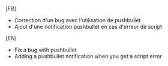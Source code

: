 [FR]

- Correction d'un bug avec l'utilisation de pushbullet
- Ajout d'une notification pushbullet en cas d'erreur de script

[EN]

- Fix a bug with pushbullet
- Adding a pushbullet notification when you get a script error
